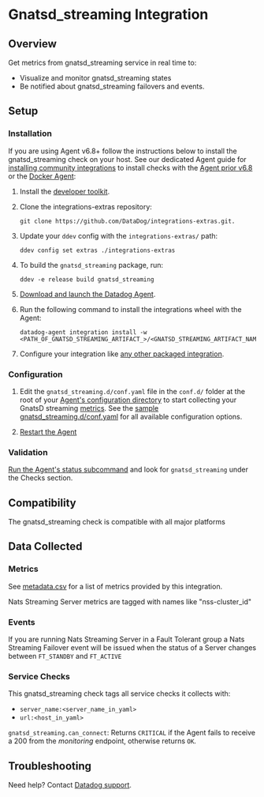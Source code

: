 # Gnatsd_streaming Integration

## Overview

Get metrics from gnatsd_streaming service in real time to:

* Visualize and monitor gnatsd_streaming states
* Be notified about gnatsd_streaming failovers and events.

## Setup

### Installation

If you are using Agent v6.8+ follow the instructions below to install the gnatsd_streaming check on your host. See our dedicated Agent guide for [installing community integrations][1] to install checks with the [Agent prior v6.8][2] or the [Docker Agent][3]:

1. Install the [developer toolkit][4].
2. Clone the integrations-extras repository:

    ```
    git clone https://github.com/DataDog/integrations-extras.git.
    ```

3. Update your `ddev` config with the `integrations-extras/` path:

    ```
    ddev config set extras ./integrations-extras
    ```

4. To build the `gnatsd_streaming` package, run:

    ```
    ddev -e release build gnatsd_streaming
    ```

5. [Download and launch the Datadog Agent][5].
6. Run the following command to install the integrations wheel with the Agent:

    ```
    datadog-agent integration install -w <PATH_OF_GNATSD_STREAMING_ARTIFACT_>/<GNATSD_STREAMING_ARTIFACT_NAME>.whl
    ```

7. Configure your integration like [any other packaged integration][6].

### Configuration

1. Edit the `gnatsd_streaming.d/conf.yaml` file in the `conf.d/` folder at the root of your [Agent's configuration directory][7] to start collecting your GnatsD streaming [metrics](#metric-collection).
  See the [sample gnatsd_streaming.d/conf.yaml][8] for all available configuration options.

2. [Restart the Agent][9]

### Validation

[Run the Agent's status subcommand][10] and look for `gnatsd_streaming` under the Checks section.

## Compatibility

The gnatsd_streaming check is compatible with all major platforms

## Data Collected
### Metrics

See [metadata.csv][11] for a list of metrics provided by this integration.

Nats Streaming Server metrics are tagged with names like "nss-cluster_id"

### Events

If you are running Nats Streaming Server in a Fault Tolerant group a Nats Streaming Failover event will be issued
when the status of a Server changes between `FT_STANDBY` and `FT_ACTIVE`

### Service Checks
This gnatsd_streaming check tags all service checks it collects with:

  * `server_name:<server_name_in_yaml>`
  * `url:<host_in_yaml>`

`gnatsd_streaming.can_connect`:
Returns `CRITICAL` if the Agent fails to receive a 200 from the _monitoring_ endpoint, otherwise returns `OK`.

## Troubleshooting
Need help? Contact [Datadog support][12].

[1]: https://docs.datadoghq.com/agent/guide/community-integrations-installation-with-docker-agent
[2]: https://docs.datadoghq.com/agent/guide/community-integrations-installation-with-docker-agent/?tab=agentpriorto68
[3]: https://docs.datadoghq.com/agent/guide/community-integrations-installation-with-docker-agent/?tab=docker
[4]: https://docs.datadoghq.com/developers/integrations/new_check_howto/#developer-toolkit
[5]: https://app.datadoghq.com/account/settings#agent
[6]: https://docs.datadoghq.com/getting_started/integrations
[7]: https://docs.datadoghq.com/agent/guide/agent-configuration-files/?tab=agentv6#agent-configuration-directory
[8]: https://github.com/DataDog/integrations-extras/blob/master/gnatsd_streaming/datadog_checks/gnatsd_streaming/data/conf.yaml.example
[9]: https://docs.datadoghq.com/agent/guide/agent-commands/?tab=agentv6#start-stop-and-restart-the-agent
[10]: https://docs.datadoghq.com/agent/guide/agent-commands/?tab=agentv6#service-status
[11]: https://github.com/DataDog/datadog-sdk-testing/blob/master/lib/config/metadata.csv
[12]: http://docs.datadoghq.com/help

